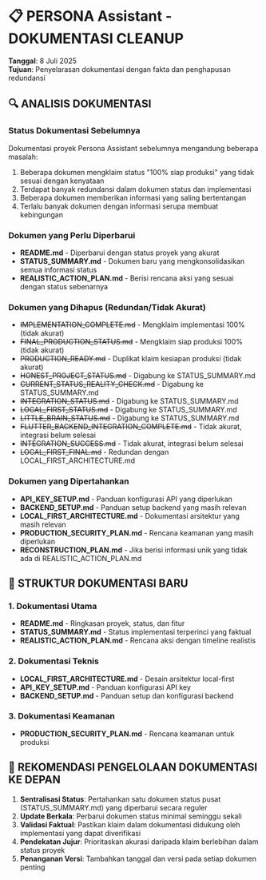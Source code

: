 # 📋 PERSONA Assistant - DOKUMENTASI CLEANUP

**Tanggal**: 8 Juli 2025  
**Tujuan**: Penyelarasan dokumentasi dengan fakta dan penghapusan redundansi

## 🔍 ANALISIS DOKUMENTASI

### Status Dokumentasi Sebelumnya
Dokumentasi proyek Persona Assistant sebelumnya mengandung beberapa masalah:
1. Beberapa dokumen mengklaim status "100% siap produksi" yang tidak sesuai dengan kenyataan
2. Terdapat banyak redundansi dalam dokumen status dan implementasi
3. Beberapa dokumen memberikan informasi yang saling bertentangan
4. Terlalu banyak dokumen dengan informasi serupa membuat kebingungan

### Dokumen yang Perlu Diperbarui
- **README.md** - Diperbarui dengan status proyek yang akurat
- **STATUS_SUMMARY.md** - Dokumen baru yang mengkonsolidasikan semua informasi status
- **REALISTIC_ACTION_PLAN.md** - Berisi rencana aksi yang sesuai dengan status sebenarnya

### Dokumen yang Dihapus (Redundan/Tidak Akurat)
- ~~IMPLEMENTATION_COMPLETE.md~~ - Mengklaim implementasi 100% (tidak akurat)
- ~~FINAL_PRODUCTION_STATUS.md~~ - Mengklaim siap produksi 100% (tidak akurat)
- ~~PRODUCTION_READY.md~~ - Duplikat klaim kesiapan produksi (tidak akurat)
- ~~HONEST_PROJECT_STATUS.md~~ - Digabung ke STATUS_SUMMARY.md
- ~~CURRENT_STATUS_REALITY_CHECK.md~~ - Digabung ke STATUS_SUMMARY.md
- ~~INTEGRATION_STATUS.md~~ - Digabung ke STATUS_SUMMARY.md
- ~~LOCAL_FIRST_STATUS.md~~ - Digabung ke STATUS_SUMMARY.md
- ~~LITTLE_BRAIN_STATUS.md~~ - Digabung ke STATUS_SUMMARY.md
- ~~FLUTTER_BACKEND_INTEGRATION_COMPLETE.md~~ - Tidak akurat, integrasi belum selesai
- ~~INTEGRATION_SUCCESS.md~~ - Tidak akurat, integrasi belum selesai
- ~~LOCAL_FIRST_FINAL.md~~ - Redundan dengan LOCAL_FIRST_ARCHITECTURE.md

### Dokumen yang Dipertahankan
- **API_KEY_SETUP.md** - Panduan konfigurasi API yang diperlukan
- **BACKEND_SETUP.md** - Panduan setup backend yang masih relevan
- **LOCAL_FIRST_ARCHITECTURE.md** - Dokumentasi arsitektur yang masih relevan
- **PRODUCTION_SECURITY_PLAN.md** - Rencana keamanan yang masih diperlukan
- **RECONSTRUCTION_PLAN.md** - Jika berisi informasi unik yang tidak ada di REALISTIC_ACTION_PLAN.md

## 🎯 STRUKTUR DOKUMENTASI BARU

### 1. Dokumentasi Utama
- **README.md** - Ringkasan proyek, status, dan fitur
- **STATUS_SUMMARY.md** - Status implementasi terperinci yang faktual
- **REALISTIC_ACTION_PLAN.md** - Rencana aksi dengan timeline realistis

### 2. Dokumentasi Teknis
- **LOCAL_FIRST_ARCHITECTURE.md** - Desain arsitektur local-first
- **API_KEY_SETUP.md** - Panduan konfigurasi API key
- **BACKEND_SETUP.md** - Panduan setup dan konfigurasi backend

### 3. Dokumentasi Keamanan
- **PRODUCTION_SECURITY_PLAN.md** - Rencana keamanan untuk produksi

## 📝 REKOMENDASI PENGELOLAAN DOKUMENTASI KE DEPAN

1. **Sentralisasi Status**: Pertahankan satu dokumen status pusat (STATUS_SUMMARY.md) yang diperbarui secara reguler
2. **Update Berkala**: Perbarui dokumen status minimal seminggu sekali
3. **Validasi Faktual**: Pastikan klaim dalam dokumentasi didukung oleh implementasi yang dapat diverifikasi
4. **Pendekatan Jujur**: Prioritaskan akurasi daripada klaim berlebihan dalam status proyek
5. **Penanganan Versi**: Tambahkan tanggal dan versi pada setiap dokumen penting
